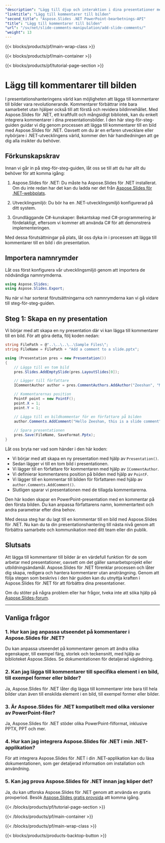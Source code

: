 ```yaml
---
"description": "Lägg till djup och interaktion i dina presentationer med Aspose.Slides API. Lär dig hur du enkelt integrerar kommentarer i dina bilder med .NET. Öka engagemanget och fängsla din publik."
"linktitle": "Lägg till kommentarer till bilden"
"second_title": "Aspose.Slides .NET PowerPoint-bearbetnings-API"
"title": "Lägg till kommentarer till bilden"
"url": "/sv/net/slide-comments-manipulation/add-slide-comments/"
"weight": 13
---
```


{{< blocks/products/pf/main-wrap-class >}}

{{< blocks/products/pf/main-container >}}

{{< blocks/products/pf/tutorial-page-section >}}

# Lägg till kommentarer till bilden


I presentationshanteringens värld kan möjligheten att lägga till kommentarer till bilder vara revolutionerande. Kommentarer förbättrar inte bara samarbetet utan hjälper också till att förstå och revidera bildinnehållet. Med Aspose.Slides för .NET, ett kraftfullt och mångsidigt bibliotek, kan du enkelt integrera kommentarer i dina presentationsbilder. I den här steg-för-steg-guiden guidar vi dig genom processen att lägga till kommentarer till en bild med Aspose.Slides för .NET. Oavsett om du är en erfaren utvecklare eller nybörjare i .NET-utvecklingens värld, kommer den här handledningen att ge dig alla insikter du behöver.

## Förkunskapskrav

Innan vi går in på steg-för-steg-guiden, låt oss se till att du har allt du behöver för att komma igång:

1. Aspose.Slides för .NET: Du måste ha Aspose.Slides för .NET installerat. Om du inte redan har det kan du ladda ner det från [Aspose.Slides för .NET-webbplats](https://releases.aspose.com/slides/net/).

2. Utvecklingsmiljö: Du bör ha en .NET-utvecklingsmiljö konfigurerad på ditt system.

3. Grundläggande C#-kunskaper: Bekantskap med C#-programmering är fördelaktigt, eftersom vi kommer att använda C# för att demonstrera implementeringen.

Med dessa förutsättningar på plats, låt oss dyka in i processen att lägga till kommentarer till en bild i din presentation.

## Importera namnrymder

Låt oss först konfigurera vår utvecklingsmiljö genom att importera de nödvändiga namnrymderna.

```csharp
using Aspose.Slides;
using Aspose.Slides.Export;
```

Nu när vi har sorterat förutsättningarna och namnrymderna kan vi gå vidare till steg-för-steg-guiden.

## Steg 1: Skapa en ny presentation

Vi börjar med att skapa en ny presentation där vi kan lägga till kommentarer till en bild. För att göra detta, följ koden nedan:

```csharp
string FilePath = @"..\..\..\..\Sample Files\";
string FileName = FilePath + "Add a comment to a slide.pptx";

using (Presentation pres = new Presentation())
{
    // Lägga till en tom bild
    pres.Slides.AddEmptySlide(pres.LayoutSlides[0]);

    // Lägger till författare
    ICommentAuthor author = pres.CommentAuthors.AddAuthor("Zeeshan", "MZ");

    // Kommentarernas position
    PointF point = new PointF();
    point.X = 1;
    point.Y = 1;

    // Lägga till en bildkommentar för en författare på bilden
    author.Comments.AddComment("Hello Zeeshan, this is a slide comment", pres.Slides[0], point, DateTime.Now);
    
    // Spara presentationen
    pres.Save(FileName, SaveFormat.Pptx);
}
```

Låt oss bryta ner vad som händer i den här koden:

- Vi börjar med att skapa en ny presentation med hjälp av `Presentation()`.
- Sedan lägger vi till en tom bild i presentationen.
- Vi lägger till en författare för kommentaren med hjälp av `ICommentAuthor`.
- Vi definierar kommentarens position på bilden med hjälp av `PointF`.
- Vi lägger till en kommentar till bilden för författaren med hjälp av `author.Comments.AddComment()`.
- Slutligen sparar vi presentationen med de tillagda kommentarerna.

Den här koden skapar en PowerPoint-presentation med en kommentar på den första bilden. Du kan anpassa författarens namn, kommentartext och andra parametrar efter dina behov.

Med dessa steg har du lagt till en kommentar till en bild med Aspose.Slides för .NET. Nu kan du ta din presentationshantering till nästa nivå genom att förbättra samarbete och kommunikation med ditt team eller din publik.

## Slutsats

Att lägga till kommentarer till bilder är en värdefull funktion för de som arbetar med presentationer, oavsett om det gäller samarbetsprojekt eller utbildningsändamål. Aspose.Slides för .NET förenklar processen och låter dig skapa, redigera och hantera kommentarer utan ansträngning. Genom att följa stegen som beskrivs i den här guiden kan du utnyttja kraften i Aspose.Slides för .NET för att förbättra dina presentationer.

Om du stöter på några problem eller har frågor, tveka inte att söka hjälp på [Aspose.Slides-forum](https://forum.aspose.com/).

---

## Vanliga frågor

### 1. Hur kan jag anpassa utseendet på kommentarer i Aspose.Slides för .NET?

Du kan anpassa utseendet på kommentarer genom att ändra olika egenskaper, till exempel färg, storlek och teckensnitt, med hjälp av biblioteket Aspose.Slides. Se dokumentationen för detaljerad vägledning.

### 2. Kan jag lägga till kommentarer till specifika element i en bild, till exempel former eller bilder?

Ja, Aspose.Slides för .NET låter dig lägga till kommentarer inte bara till hela bilder utan även till enskilda element i en bild, till exempel former eller bilder.

### 3. Är Aspose.Slides för .NET kompatibelt med olika versioner av PowerPoint-filer?

Ja, Aspose.Slides för .NET stöder olika PowerPoint-filformat, inklusive PPTX, PPT och mer.

### 4. Hur kan jag integrera Aspose.Slides för .NET i min .NET-applikation?

För att integrera Aspose.Slides för .NET i din .NET-applikation kan du läsa dokumentationen, som ger detaljerad information om installation och användning.

### 5. Kan jag prova Aspose.Slides för .NET innan jag köper det?

Ja, du kan utforska Aspose.Slides för .NET genom att använda en gratis provperiod. Besök [Aspose.Slides gratis provsida](https://releases.aspose.com/) att komma igång.

{{< /blocks/products/pf/tutorial-page-section >}}

{{< /blocks/products/pf/main-container >}}

{{< /blocks/products/pf/main-wrap-class >}}

{{< blocks/products/products-backtop-button >}}